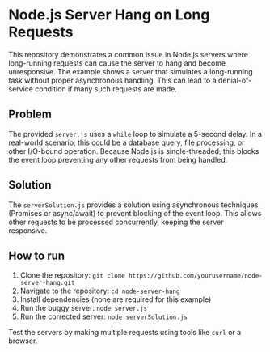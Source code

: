 # Node.js Server Hang on Long Requests
This repository demonstrates a common issue in Node.js servers where long-running requests can cause the server to hang and become unresponsive.  The example shows a server that simulates a long-running task without proper asynchronous handling.  This can lead to a denial-of-service condition if many such requests are made.

## Problem
The provided `server.js` uses a `while` loop to simulate a 5-second delay.  In a real-world scenario, this could be a database query, file processing, or other I/O-bound operation.  Because Node.js is single-threaded, this blocks the event loop preventing any other requests from being handled.

## Solution
The `serverSolution.js` provides a solution using asynchronous techniques (Promises or async/await) to prevent blocking of the event loop.  This allows other requests to be processed concurrently, keeping the server responsive.

## How to run
1.  Clone the repository: `git clone https://github.com/yourusername/node-server-hang.git`
2.  Navigate to the repository: `cd node-server-hang`
3.  Install dependencies (none are required for this example)
4.  Run the buggy server: `node server.js`
5.  Run the corrected server: `node serverSolution.js`

Test the servers by making multiple requests using tools like `curl` or a browser.